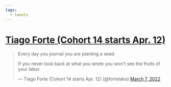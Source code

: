 ```yaml
---
tags:
  - tweets
---
```


# [Tiago Forte (Cohort 14 starts Apr. 12)](https://twitter.com/fortelabs/status/1500630833106935818)

> Every day you journal you are planting a seed.  
>   
> If you never look back at what you wrote you won't see the fruits of your labor.
> 
> — Tiago Forte (Cohort 14 starts Apr. 12) (@fortelabs) [March 7, 2022](https://twitter.com/fortelabs/status/1500630833106935818?ref_src=twsrc%5Etfw)